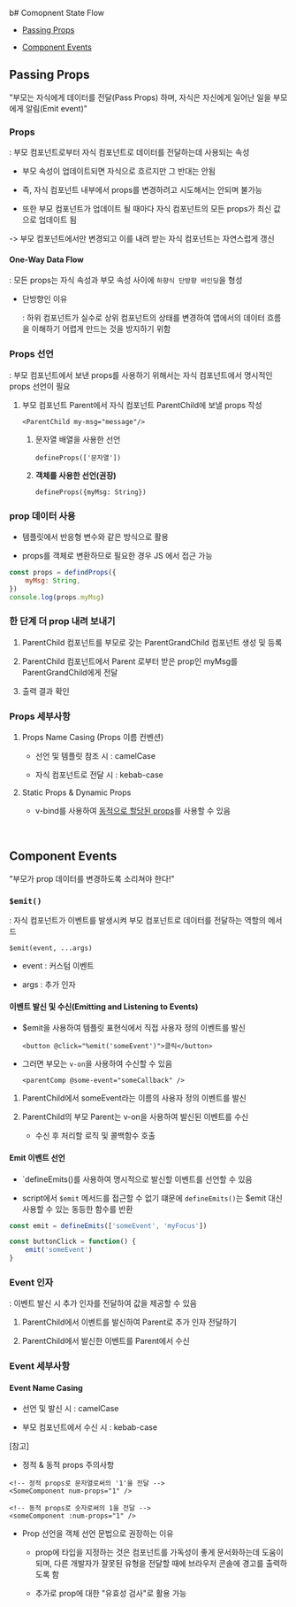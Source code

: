 b# Comopnent State Flow

- [Passing Props](#Passing-Props)

- [Component Events](#Component-Events)

## Passing Props

"부모는 자식에게 데이터를 전달(Pass Props) 하며, 자식은 자신에게 일어난 일을 부모에게 알림(Emit event)"

### Props 

: 부모 컴포넌트로부터 자식 컴포넌트로 데이터를 전달하는데 사용되는 속성

- 부모 속성이 업데이트되면 자식으로 흐르지만 그 반대는 안됨

- 즉, 자식 컴포넌트 내부에서 props를 변경하려고 시도해서는 안되며 불가능

- 또한 부모 컴포넌트가 업데이트 될 때마다 자식 컴포넌트의 모든 props가 최신 값으로 업데이트 됨

-> 부모 컴포넌트에서만 변경되고 이를 내려 받는 자식 컴포넌트는 자연스럽게 갱신

#### One-Way Data Flow 

: 모든 props는 자식 속성과 부모 속성 사이에 `하향식 단방향 바인딩`을 형성

- 단방향인 이유

    : 하위 컴포넌트가 실수로 상위 컴포넌트의 상태를 변경하여 앱에서의 데이터 흐름을 이해하기 어렵게 만드는 것을 방지하기 위함

### Props 선언

: 부모 컴포넌트에서 보낸 props를 사용하기 위해서는 자식 컴포넌트에서 명시적인 props 선언이 필요

1. 부모 컴포넌트 Parent에서 자식 컴포넌트 ParentChild에 보낼 props 작성

    `<ParentChild my-msg="message"/>`

    1. 문자열 배열을 사용한 선언

        `defineProps(['문자열'])`

    2. **객체를 사용한 선언(권장)**

        `defineProps({myMsg: String})`

### prop 데이터 사용

- 템플릿에서 반응형 변수와 같은 방식으로 활용

- props를 객체로 변환하므로 필요한 경우 JS 에서 접근 가능

```javascript
const props = defindProps({
    myMsg: String,
})
console.log(props.myMsg)
```

### 한 단계 더 prop 내려 보내기

1. ParentChild 컴포넌트를 부모로 갖는 ParentGrandChild 컴포넌트 생성 및 등록

2. ParentChild 컴포넌트에서 Parent 로부터 받은 prop인 myMsg를 ParentGrandChild에게 전달

3. 출력 결과 확인

### Props 세부사항

1. Props Name Casing (Props 이름 컨벤션)

    - 선언 및 템플릿 참조 시 : camelCase

    - 자식 컴포넌트로 전달 시 : kebab-case

2. Static Props & Dynamic Props

    - v-bind를 사용하여 <U>동적으로 할당된 props</U>를 사용할 수 있음

<br>

## Component Events

"부모가 prop 데이터를 변경하도록 소리쳐야 한다!"

### `$emit()`

: 자식 컴포넌트가 이벤트를 발생시켜 부모 컴포넌트로 데이터를 전달하는 역할의 메서드

`$emit(event, ...args)` 

- event : 커스텀 이벤트

- args : 추가 인자

#### 이벤트 발신 및 수신(Emitting and Listening to Events)

- $emit을 사용하여 템플릿 표현식에서 직접 사용자 정의 이벤트를 발신

    `<button @click="%emit('someEvent')">클릭</button>`

- 그러면 부모는 `v-on`을 사용하여 수신할 수 있음

    `<parentComp @some-event="someCallback" />`

1. ParentChild에서 someEvent라는 이름의 사용자 정의 이벤트를 발신

2. ParentChild의 부모 Parent는 v-on을 사용하여 발신된 이벤트를 수신

    - 수신 후 처리할 로직 및 콜백함수 호출

#### Emit 이벤트 선언

- `defineEmits()를 사용하여 명시적으로 발신할 이벤트를 선언할 수 있음

- script에서 `$emit` 메서드를 접근할 수 없기 떄문에 `defineEmits()`는 $emit 대신 사용할 수 있는 동등한 함수를 반환

```javascript
const emit = defineEmits(['someEvent', 'myFocus'])

const buttonClick = function() {
    emit('someEvent')
}
```

### Event 인자

: 이벤트 발신 시 추가 인자를 전달하여 값을 제공할 수 있음

1. ParentChild에서 이벤트를 발신하여 Parent로 추가 인자 전달하기

2. ParentChild에서 발신한 이벤트를 Parent에서 수신

### Event 세부사항

#### Event Name Casing

- 선언 및 발신 시 : camelCase

- 부모 컴포넌트에서 수신 시 : kebab-case

[참고]

- 정적 & 동적 props 주의사항

```vue
<!-- 정적 props로 문자열로써의 '1'을 전달 -->
<SomeComponent num-props="1" />

<!-- 동적 props로 숫자로써의 1을 전달 -->
<someComponent :num-props="1" />
```

- Prop 선언을 객체 선언 문법으로 권장하는 이유

    - prop에 타입을 지정하는 것은 컴포넌트를 가독성이 좋게 문서화하는데 도움이 되며, 다른 개발자가 잘못된 유형을 전달할 때에 브라우저 콘솔에 경고를 출력하도록 함

    - 추가로 prop에 대한 "유효성 검사"로 활용 가능